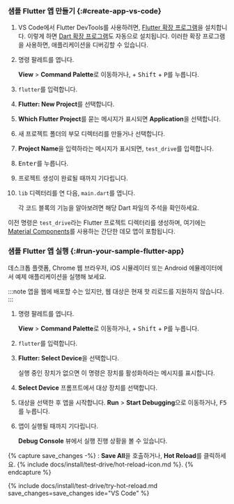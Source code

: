 <div class="tab-pane active" id="vscode" role="tabpanel" aria-labelledby="vscode-tab">

### 샘플 Flutter 앱 만들기 {:#create-app-vs-code}

1. VS Code에서 Flutter DevTools를 사용하려면,
   [Flutter 확장 프로그램](https://marketplace.visualstudio.com/items?itemName=Dart-Code.flutter)을 설치합니다. 
   이렇게 하면 [Dart 확장 프로그램](https://marketplace.visualstudio.com/items?itemName=Dart-Code.dart-code)도 자동으로 설치됩니다. 
   이러한 확장 프로그램을 사용하면, 애플리케이션을 디버깅할 수 있습니다.

2. 명령 팔레트를 엽니다.

   **View** <span aria-label="그리고">></span> **Command Palette**로 이동하거나, 
   <kbd class="special-key"></kbd> + <kbd>Shift</kbd> + <kbd>P</kbd>를 누릅니다.

3. `flutter`를 입력합니다.

4. **Flutter: New Project**를 선택합니다.

5. **Which Flutter Project**를 묻는 메시지가 표시되면 **Application**을 선택합니다.

6. 새 프로젝트 폴더의 부모 디렉터리를 만들거나 선택합니다.

7. **Project Name**을 입력하라는 메시지가 표시되면, `test_drive`를 입력합니다.

8. <kbd>Enter</kbd>를 누릅니다.

9. 프로젝트 생성이 완료될 때까지 기다립니다.

10. `lib` 디렉터리를 연 다음, `main.dart`를 엽니다.

    각 코드 블록의 기능을 알아보려면 해당 Dart 파일의 주석을 확인하세요.

이전 명령은 `test_drive`라는 Flutter 프로젝트 디렉터리를 생성하며, 
여기에는 [Material Components][]를 사용하는 간단한 데모 앱이 포함됩니다.

### 샘플 Flutter 앱 실행 {:#run-your-sample-flutter-app}

데스크톱 플랫폼, Chrome 웹 브라우저, iOS 시뮬레이터 또는 Android 에뮬레이터에서 예제 애플리케이션을 실행해 보세요.

:::note
앱을 웹에 배포할 수는 있지만, 웹 대상은 현재 핫 리로드를 지원하지 않습니다.
:::

1. 명령 팔레트를 엽니다.

   **View** <span aria-label="and then">></span> **Command Palette**로 이동하거나, 
   <kbd class="special-key"></kbd> + <kbd>Shift</kbd> + <kbd>P</kbd>를 누릅니다.

2. `flutter`를 입력합니다.

3. **Flutter: Select Device**을 선택합니다.

   실행 중인 장치가 없으면 이 명령은 장치를 활성화하라는 메시지를 표시합니다.

4. **Select Device** 프롬프트에서 대상 장치를 선택합니다.

5. 대상을 선택한 후 앱을 시작합니다. 
   **Run** <span aria-label="and then">></span> **Start Debugging**으로 이동하거나, 
   <kbd>F5</kbd>를 누릅니다.

6. 앱이 실행될 때까지 기다립니다.

   **Debug Console** 뷰에서 실행 진행 상황을 볼 수 있습니다.

{% capture save_changes -%}
: **Save All**을 호출하거나, **Hot Reload**를 클릭하세요.
{% include docs/install/test-drive/hot-reload-icon.md %}.
{% endcapture %}

{% include docs/install/test-drive/try-hot-reload.md save_changes=save_changes ide="VS Code" %}

[Material Components]: {{site.material}}/components

</div>

<script>
  document.addEventListener("DOMContentLoaded", function() {
    const specialKey = navigator.userAgent.includes('Mac')? 'Command' : 'Control';
    document.querySelectorAll('.special-key').forEach((element)=>element.textContent=specialKey);
  });
</script>

